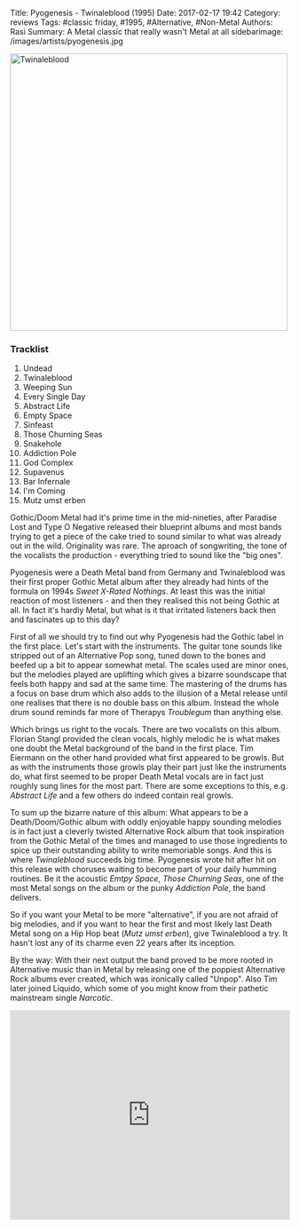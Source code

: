 Title: Pyogenesis - Twinaleblood (1995)
Date: 2017-02-17 19:42
Category: reviews
Tags: #classic friday, #1995, #Alternative, #Non-Metal
Authors: Rasi
Summary: A Metal classic that really wasn't Metal at all
sidebarimage: /images/artists/pyogenesis.jpg

<div id="covertracks">
<div id="cover">
<img src="/images/covers/cover-twinaleblood.jpg" width="500" alt="Twinaleblood">
</div>
<div id="tracklist">
<h3>Tracklist</h3>
<ol>
<li>Undead</li>
<li>Twinaleblood</li>
<li>Weeping Sun</li>
<li>Every Single Day</li>
<li>Abstract Life</li>
<li>Empty Space</li>
<li>Sinfeast</li>
<li>Those Churning Seas</li>
<li>Snakehole</li>
<li>Addiction Pole</li>
<li>God Complex</li>
<li>Supavenus</li>
<li>Bar Infernale</li>
<li>I'm Coming</li>
<li>Mutz umst erben</li>
</ol>
</div>
</div>

Gothic/Doom Metal had it's prime time in the mid-nineties, after Paradise Lost and Type O Negative released
their blueprint albums and most bands trying to get a piece of the cake tried to sound similar to what was
already out in the wild. Originality was rare. The aproach of songwriting, the tone of the vocalists
the production - everything tried to sound like the "big ones".

Pyogenesis were a Death Metal band from Germany and Twinaleblood was their first proper Gothic Metal album after
they already had hints of the formula on 1994s *Sweet X-Rated Nothings*. At least this was the initial reaction of
most listeners - and then they realised this not being Gothic at all. In fact it's hardly Metal, but what is it
that irritated listeners back then and fascinates up to this day?

First of all we should try to find out why Pyogenesis had the Gothic label in the first place. 
Let's start with the instruments. The guitar tone sounds like stripped out of an Alternative Pop song, tuned down
to the bones and beefed up a bit to appear somewhat metal. The scales used are minor ones, but the melodies played
are uplifting which gives a bizarre soundscape that feels both happy and sad at the same time.
The mastering of the drums has a focus on base drum which also adds to the illusion of a Metal release until one
realises that there is no double bass on this album. Instead the whole drum sound reminds far more of Therapys
*Troublegum* than anything else.

Which brings us right to the vocals. There are two vocalists on this album. Florian Stangl provided the clean vocals,
highly melodic he is what makes one doubt the Metal background of the band in the first place. Tim Eiermann on the
other hand provided what first appeared to be growls. But as with the instruments those growls play their part just
like the instruments do, what first seemed to be proper Death Metal vocals are in fact just roughly sung lines for
the most part. There are some exceptions to this, e.g. *Abstract Life* and a few others do indeed contain real
growls.

To sum up the bizarre nature of this album: What appears to be a Death/Doom/Gothic album with oddly enjoyable
happy sounding melodies is in fact just a cleverly twisted Alternative Rock album that took inspiration from
the Gothic Metal of the times and managed to use those ingredients to spice up their outstanding ability to
write memoriable songs. And this is where *Twinaleblood* succeeds big time. Pyogenesis wrote hit after hit on
this release with choruses waiting to become part of your daily humming routines. Be it the acoustic *Emtpy Space*, 
*Those Churning Seas*, one of the most Metal songs on the album or the punky *Addiction Pole*, the band delivers.

So if you want your Metal to be more "alternative", if you are not afraid of big melodies, and if you want to hear
the first and most likely last Death Metal song on a Hip Hop beat (*Mutz umst erben*), give Twinaleblood a try.
It hasn't lost any of its charme even 22 years after its inception.

By the way: With their next output the band proved to be more rooted in Alternative music than in Metal by releasing
one of the poppiest Alternative Rock albums ever created, which was ironically called "Unpop". Also Tim later joined
Liquido, which some of you might know from their pathetic mainstream single *Narcotic*.

<div style="position:relative;height:0;padding-bottom:75.0%"><iframe src="https://www.youtube.com/embed/53EdBynoX6k?ecver=2" width="480" height="360" frameborder="0" style="position:absolute;width:100%;height:100%;left:0" allowfullscreen></iframe></div>

